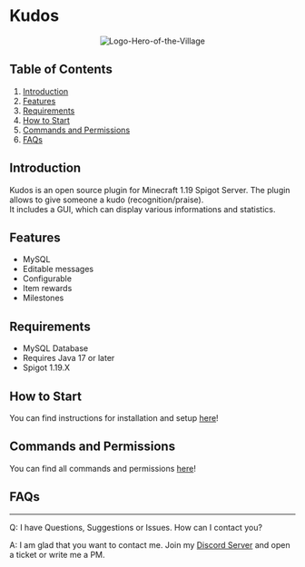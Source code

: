# Kudos
<p align="center">
  <img src="https://github.com/Urbance/Kudos/blob/main/logo.hereo-of-the-village.png" title="Logo-Hero-of-the-Village">
</p>

## Table of Contents
1. [Introduction](#introduction)
2. [Features](#features)
3. [Requirements](#requirements)
4. [How to Start](#how-to-start)
5. [Commands and Permissions](#commands-and-permissions)
6. [FAQs](#faqs)

## Introduction
Kudos is an open source plugin for Minecraft 1.19 Spigot Server. The plugin allows to give someone a kudo (recognition/praise).
<br>It includes a GUI, which can display various informations and statistics.

## Features
* MySQL
* Editable messages
* Configurable
* Item rewards
* Milestones

## Requirements
* MySQL Database
* Requires Java 17 or later
* Spigot 1.19.X

## How to Start
You can find instructions for installation and setup [here](https://github.com/Urbance/Kudos/wiki/How-To-Start)!

## Commands and Permissions
You can find all commands and permissions [here](https://github.com/Urbance/Kudos/wiki/How-To-Start#commands-and-permissions)!

## FAQs
***
Q: I have Questions, Suggestions or Issues. How can I contact you?

A: I am glad that you want to contact me. Join my [Discord Server](https://discord.gg/hDqPms3MbH) and open a ticket or write me a PM. 
